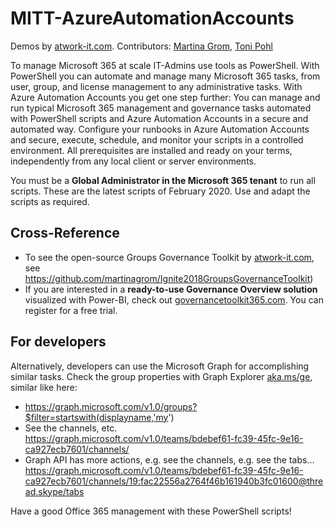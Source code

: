 # MITT-AzureAutomationAccounts

Demos by [atwork-it.com](https://www.atwork-it.com/).
Contributors: [Martina Grom](https://twitter.com/magrom), [Toni Pohl](https://twitter.com/atwork)

To manage Microsoft 365 at scale IT-Admins use tools as PowerShell. With PowerShell you can automate and manage many Microsoft 365 tasks, from user, group, and license management to any administrative tasks. With Azure Automation Accounts you get one step further: You can manage and run typical Microsoft 365 management and governance tasks automated with PowerShell scripts and Azure Automation Accounts in a secure and automated way. Configure your runbooks in Azure Automation Accounts and secure, execute, schedule, and monitor your scripts in a controlled environment. All prerequisites are installed and ready on your terms, independently from any local client or server environments.

You must be a **Global Administrator in the Microsoft 365 tenant** to run all scripts. These are the latest scripts of February 2020. Use and adapt the scripts as required.

## Cross-Reference

- To see the open-source Groups Governance Toolkit by [atwork-it.com](https://www.atwork-it.com/), see https://github.com/martinagrom/Ignite2018GroupsGovernanceToolkit) 
- If you are interested in a **ready-to-use Governance Overview solution** visualized with Power-BI, check out [governancetoolkit365.com](https://governancetoolkit365.com/). You can register for a free trial.

## For developers

Alternatively, developers can use the Microsoft Graph for accomplishing similar tasks. Check the group properties with Graph Explorer [aka.ms/ge](https://aka.ms/ge), similar like here:

- https://graph.microsoft.com/v1.0/groups?$filter=startswith(displayname,'my')
- See the channels, etc. https://graph.microsoft.com/v1.0/teams/bdebef61-fc39-45fc-9e16-ca927ecb7601/channels/
- Graph API has more actions, e.g. see the channels, e.g. see the tabs... https://graph.microsoft.com/v1.0/teams/bdebef61-fc39-45fc-9e16-ca927ecb7601/channels/19:fac22556a2764f46b161940b3fc01600@thread.skype/tabs

Have a good Office 365 management with these PowerShell scripts!
